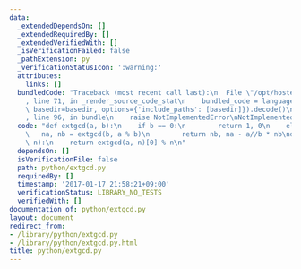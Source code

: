 ```yaml
---
data:
  _extendedDependsOn: []
  _extendedRequiredBy: []
  _extendedVerifiedWith: []
  _isVerificationFailed: false
  _pathExtension: py
  _verificationStatusIcon: ':warning:'
  attributes:
    links: []
  bundledCode: "Traceback (most recent call last):\n  File \"/opt/hostedtoolcache/Python/3.9.2/x64/lib/python3.9/site-packages/onlinejudge_verify/documentation/build.py\"\
    , line 71, in _render_source_code_stat\n    bundled_code = language.bundle(stat.path,\
    \ basedir=basedir, options={'include_paths': [basedir]}).decode()\n  File \"/opt/hostedtoolcache/Python/3.9.2/x64/lib/python3.9/site-packages/onlinejudge_verify/languages/python.py\"\
    , line 96, in bundle\n    raise NotImplementedError\nNotImplementedError\n"
  code: "def extgcd(a, b):\n    if b == 0:\n        return 1, 0\n    else:\n     \
    \   na, nb = extgcd(b, a % b)\n        return nb, na - a//b * nb\ndef modinv(a,\
    \ n):\n    return extgcd(a, n)[0] % n\n"
  dependsOn: []
  isVerificationFile: false
  path: python/extgcd.py
  requiredBy: []
  timestamp: '2017-01-17 21:58:21+09:00'
  verificationStatus: LIBRARY_NO_TESTS
  verifiedWith: []
documentation_of: python/extgcd.py
layout: document
redirect_from:
- /library/python/extgcd.py
- /library/python/extgcd.py.html
title: python/extgcd.py
---
```

